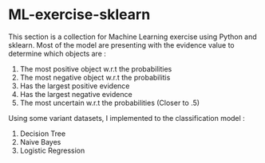 # ML-exercise-sklearn
This section is a collection for Machine Learning exercise using Python and sklearn.
Most of the model are presenting with the evidence value to determine which objects are :
  1. The most positive object w.r.t the probabilities
  2. The most negative object w.r.t the probabilitis
  3. Has the largest positive evidence
  4. Has the largest negative evidence
  5. The most uncertain w.r.t the probabilities (Closer to .5)
  
Using some variant datasets, I implemented to the classification model :
  1. Decision Tree
  2. Naive Bayes
  3. Logistic Regression
